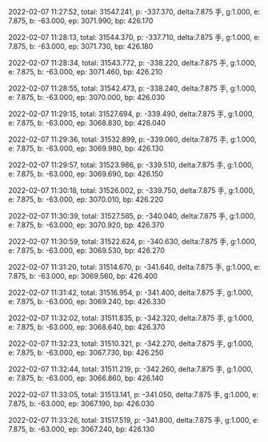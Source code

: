 2022-02-07 11:27:52, total: 31547.241, p: -337.370, delta:7.875 手, g:1.000, e: 7.875, b: -63.000, ep: 3071.990, bp: 426.170

2022-02-07 11:28:13, total: 31544.370, p: -337.710, delta:7.875 手, g:1.000, e: 7.875, b: -63.000, ep: 3071.730, bp: 426.180

2022-02-07 11:28:34, total: 31543.772, p: -338.220, delta:7.875 手, g:1.000, e: 7.875, b: -63.000, ep: 3071.460, bp: 426.210

2022-02-07 11:28:55, total: 31542.473, p: -338.240, delta:7.875 手, g:1.000, e: 7.875, b: -63.000, ep: 3070.000, bp: 426.030

2022-02-07 11:29:15, total: 31527.694, p: -339.490, delta:7.875 手, g:1.000, e: 7.875, b: -63.000, ep: 3068.830, bp: 426.040

2022-02-07 11:29:36, total: 31532.899, p: -339.060, delta:7.875 手, g:1.000, e: 7.875, b: -63.000, ep: 3069.980, bp: 426.130

2022-02-07 11:29:57, total: 31523.986, p: -339.510, delta:7.875 手, g:1.000, e: 7.875, b: -63.000, ep: 3069.690, bp: 426.150

2022-02-07 11:30:18, total: 31526.002, p: -339.750, delta:7.875 手, g:1.000, e: 7.875, b: -63.000, ep: 3070.010, bp: 426.220

2022-02-07 11:30:39, total: 31527.585, p: -340.040, delta:7.875 手, g:1.000, e: 7.875, b: -63.000, ep: 3070.920, bp: 426.370

2022-02-07 11:30:59, total: 31522.624, p: -340.630, delta:7.875 手, g:1.000, e: 7.875, b: -63.000, ep: 3069.530, bp: 426.270

2022-02-07 11:31:20, total: 31514.670, p: -341.640, delta:7.875 手, g:1.000, e: 7.875, b: -63.000, ep: 3069.560, bp: 426.400

2022-02-07 11:31:42, total: 31516.954, p: -341.400, delta:7.875 手, g:1.000, e: 7.875, b: -63.000, ep: 3069.240, bp: 426.330

2022-02-07 11:32:02, total: 31511.835, p: -342.320, delta:7.875 手, g:1.000, e: 7.875, b: -63.000, ep: 3068.640, bp: 426.370

2022-02-07 11:32:23, total: 31510.321, p: -342.270, delta:7.875 手, g:1.000, e: 7.875, b: -63.000, ep: 3067.730, bp: 426.250

2022-02-07 11:32:44, total: 31511.219, p: -342.260, delta:7.875 手, g:1.000, e: 7.875, b: -63.000, ep: 3066.860, bp: 426.140

2022-02-07 11:33:05, total: 31513.141, p: -341.050, delta:7.875 手, g:1.000, e: 7.875, b: -63.000, ep: 3067.190, bp: 426.030

2022-02-07 11:33:26, total: 31517.519, p: -341.800, delta:7.875 手, g:1.000, e: 7.875, b: -63.000, ep: 3067.240, bp: 426.130